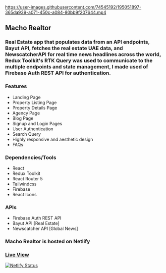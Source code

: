 https://user-images.githubusercontent.com/74545192/195051897-365da939-a071-450c-a084-80bb9f207644.mp4

## Macho Realtor

### Real Estate app that populates data from an API endpoints, Bayut API, fetches the real estate UAE data, and NewscatcherAPI for real time news headlines across the world,  Redux Toolkit's RTK Query was used to communicate to the multiple endpoints and state management, I made used of Firebase Auth REST API for authentication.

### Features
* Landing Page
* Property Listing Page
* Property Details Page
* Agency Page
* Blog Page
* Signup and Login Pages
* User Authentication
* Search Query
* Highly responsive and aesthetic design
* FAQs

### Dependencies/Tools
* React
* Redux Toolkit
* React Router 5
* Tailwindcss
* Firebase
* React Icons

### APIs
* Firebase Auth REST API
* Bayut API  [Real Estate]
* Newscatcher API [Global News]

### Macho Realtor is hosted on Netlify

### [Live View](https://macho-realtor.netlify.app/home) 


[![Netlify Status](https://api.netlify.com/api/v1/badges/8c2d58f9-aa02-4e52-99c5-9658f5946663/deploy-status)](https://app.netlify.com/sites/macho-realtor/deploys)
